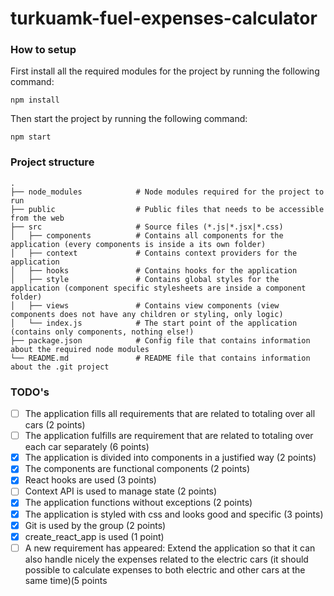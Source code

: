 # turkuamk-fuel-expenses-calculator

### How to setup

First install all the required modules for the project by running the following command:

```
npm install
```

Then start the project by running the following command:

```
npm start
```

### Project structure

    .
    ├── node_modules            # Node modules required for the project to run
    ├── public                  # Public files that needs to be accessible from the web
    ├── src                     # Source files (*.js|*.jsx|*.css)
    │   ├── components          # Contains all components for the application (every components is inside a its own folder)
    │   ├── context             # Contains context providers for the application
    │   ├── hooks               # Contains hooks for the application
    │   ├── style               # Contains global styles for the application (component specific stylesheets are inside a component folder)
    │   ├── views               # Contains view components (view components does not have any children or styling, only logic)
    │   └── index.js            # The start point of the application (contains only components, nothing else!)
    ├── package.json            # Config file that contains information about the required node modules
    └── README.md               # README file that contains information about the .git project

### TODO's

- [ ] The application fills all requirements that are related to totaling over all cars (2 points)
- [ ] The application fulfills are requirement that are related to totaling over each car separately (6 points)
- [x] The application is divided into components in a justified way (2 points)
- [x] The components are functional components (2 points)
- [x] React hooks are used (3 points)
- [ ] Context API is used to manage state (2 points)
- [x] The application functions without exceptions (2 points)
- [x] The application is styled with css and looks good and specific (3 points)
- [x] Git is used by the group (2 points)
- [x] create_react_app is used (1 point)
- [ ] A new requirement has appeared: Extend the application so that it can also handle nicely the expenses related to the electric cars (it should possible to calculate expenses to both electric and other cars at the same time)(5 points
